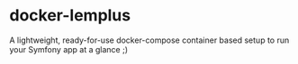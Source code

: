 # docker-lemplus
A lightweight, ready-for-use docker-compose container based setup to run your Symfony app at a glance ;)
